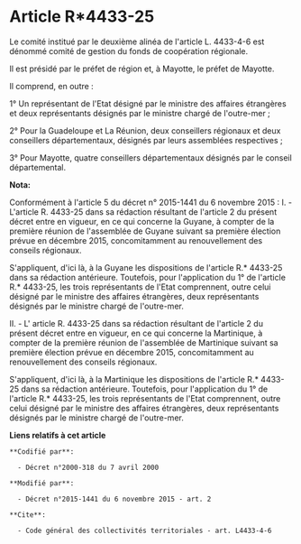 # Article R*4433-25

Le comité institué par le deuxième alinéa de l'article L. 4433-4-6 est dénommé comité de gestion du fonds de coopération
régionale. 

Il est présidé par le préfet de région et, à Mayotte, le préfet de Mayotte. 

Il comprend, en outre : 

1° Un représentant de l'Etat désigné par le ministre des affaires étrangères et deux représentants désignés par le ministre
chargé de l'outre-mer ; 

2° Pour la Guadeloupe et La Réunion, deux conseillers régionaux et deux conseillers départementaux, désignés par leurs
assemblées respectives ; 

3° Pour Mayotte, quatre conseillers départementaux désignés par le conseil départemental.

**Nota:**

Conformément à l'article 5 du décret n° 2015-1441 du 6 novembre 2015 : I. - L'article R. 4433-25 dans sa rédaction résultant
de l'article 2 du présent décret entre en vigueur, en ce qui concerne la Guyane, à compter de la première réunion de
l'assemblée de Guyane suivant sa première élection prévue en décembre 2015, concomitamment au renouvellement des conseils
régionaux.

S'appliquent, d'ici là, à la Guyane les dispositions de l'article R.* 4433-25 dans sa rédaction antérieure. Toutefois, pour
l'application du 1° de l'article R.* 4433-25, les trois représentants de l'Etat comprennent, outre celui désigné par le
ministre des affaires étrangères, deux représentants désignés par le ministre chargé de l'outre-mer.

II. - L' article R. 4433-25 dans sa rédaction résultant de l'article 2 du présent décret entre en vigueur, en ce qui concerne
la Martinique, à compter de la première réunion de l'assemblée de Martinique suivant sa première élection prévue en décembre
2015, concomitamment au renouvellement des conseils régionaux.

S'appliquent, d'ici là, à la Martinique les dispositions de l'article R.* 4433-25 dans sa rédaction antérieure. Toutefois,
pour l'application du 1° de l'article R.* 4433-25, les trois représentants de l'Etat comprennent, outre celui désigné par le
ministre des affaires étrangères, deux représentants désignés par le ministre chargé de l'outre-mer.

**Liens relatifs à cet article**

	**Codifié par**:

	  - Décret n°2000-318 du 7 avril 2000

	**Modifié par**:

	  - Décret n°2015-1441 du 6 novembre 2015 - art. 2

	**Cite**:

	  - Code général des collectivités territoriales - art. L4433-4-6

